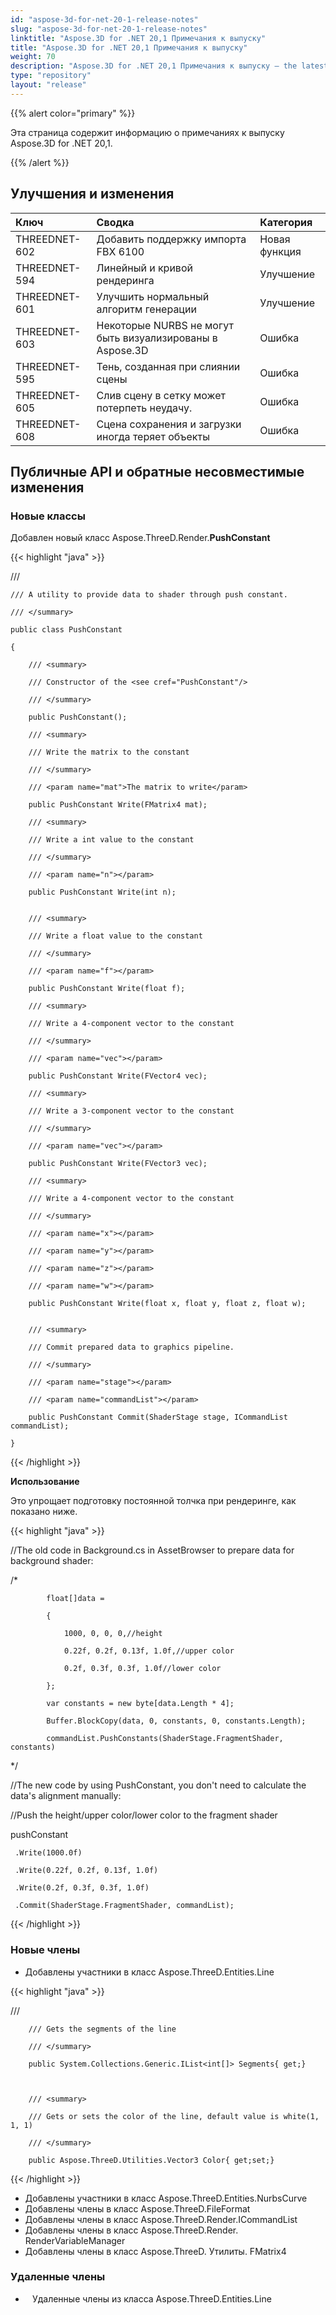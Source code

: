 ```yaml
---
id: "aspose-3d-for-net-20-1-release-notes"
slug: "aspose-3d-for-net-20-1-release-notes"
linktitle: "Aspose.3D for .NET 20,1 Примечания к выпуску"
title: "Aspose.3D for .NET 20,1 Примечания к выпуску"
weight: 70
description: "Aspose.3D for .NET 20,1 Примечания к выпуску – the latest updates and fixes."
type: "repository"
layout: "release"
---
```

{{% alert color="primary" %}} 

Эта страница содержит информацию о примечаниях к выпуску Aspose.3D for .NET 20,1.

{{% /alert %}} 
## **Улучшения и изменения**

|**Ключ**|**Сводка**|**Категория**|
|:- |:- |:- |
|THREEDNET-602|Добавить поддержку импорта FBX 6100|Новая функция|
|THREEDNET-594 |Линейный и кривой рендеринга|Улучшение|
|THREEDNET-601 |Улучшить нормальный алгоритм генерации|Улучшение|
|THREEDNET-603 |Некоторые NURBS не могут быть визуализированы в Aspose.3D|Ошибка|
|THREEDNET-595 |Тень, созданная при слиянии сцены|Ошибка|
|THREEDNET-605|Слив сцену в сетку может потерпеть неудачу.|Ошибка|
|THREEDNET-608 |Сцена сохранения и загрузки иногда теряет объекты|Ошибка|
## **Публичные API и обратные несовместимые изменения**
### **Новые классы**
Добавлен новый класс Aspose.ThreeD.Render.**PushConstant**

{{< highlight "java" >}}

 /// <summary>

    /// A utility to provide data to shader through push constant.

    /// </summary>

    public class PushConstant

    {

        /// <summary>

        /// Constructor of the <see cref="PushConstant"/>

        /// </summary>

        public PushConstant();

        /// <summary>

        /// Write the matrix to the constant

        /// </summary>

        /// <param name="mat">The matrix to write</param>

        public PushConstant Write(FMatrix4 mat);

        /// <summary>

        /// Write a int value to the constant

        /// </summary>

        /// <param name="n"></param>

        public PushConstant Write(int n);


        /// <summary>

        /// Write a float value to the constant

        /// </summary>

        /// <param name="f"></param>

        public PushConstant Write(float f);

        /// <summary>

        /// Write a 4-component vector to the constant

        /// </summary>

        /// <param name="vec"></param>

        public PushConstant Write(FVector4 vec);

        /// <summary>

        /// Write a 3-component vector to the constant

        /// </summary>

        /// <param name="vec"></param>

        public PushConstant Write(FVector3 vec);

        /// <summary>

        /// Write a 4-component vector to the constant

        /// </summary>

        /// <param name="x"></param>

        /// <param name="y"></param>

        /// <param name="z"></param>

        /// <param name="w"></param>

        public PushConstant Write(float x, float y, float z, float w);


        /// <summary>

        /// Commit prepared data to graphics pipeline.

        /// </summary>

        /// <param name="stage"></param>

        /// <param name="commandList"></param>

        public PushConstant Commit(ShaderStage stage, ICommandList commandList);

    }

{{< /highlight >}}

**Использование**

Это упрощает подготовку постоянной толчка при рендеринге, как показано ниже.

{{< highlight "java" >}}

 //The old code in Background.cs in AssetBrowser to prepare data for background shader:

  /*

            float[]data =

            {

                1000, 0, 0, 0,//height

                0.22f, 0.2f, 0.13f, 1.0f,//upper color

                0.2f, 0.3f, 0.3f, 1.0f//lower color

            };

            var constants = new byte[data.Length * 4];

            Buffer.BlockCopy(data, 0, constants, 0, constants.Length);

            commandList.PushConstants(ShaderStage.FragmentShader, constants)

  */

//The new code by using PushConstant, you don't need to calculate the data's alignment manually:





//Push the height/upper color/lower color to the fragment shader

pushConstant

     .Write(1000.0f)

     .Write(0.22f, 0.2f, 0.13f, 1.0f)

     .Write(0.2f, 0.3f, 0.3f, 1.0f)

     .Commit(ShaderStage.FragmentShader, commandList);

{{< /highlight >}}


### **Новые члены**
- Добавлены участники в класс Aspose.ThreeD.Entities.Line

{{< highlight "java" >}}

 /// <summary>

        /// Gets the segments of the line

        /// </summary>

        public System.Collections.Generic.IList<int[]> Segments{ get;}



        /// <summary>

        /// Gets or sets the color of the line, default value is white(1, 1, 1)

        /// </summary>

        public Aspose.ThreeD.Utilities.Vector3 Color{ get;set;}

{{< /highlight >}}

- Добавлены участники в класс Aspose.ThreeD.Entities.NurbsCurve
- Добавлены члены в класс Aspose.ThreeD.FileFormat
- Добавлены члены в класс Aspose.ThreeD.Render.ICommandList
- Добавлены члены в класс Aspose.ThreeD.Render. RenderVariableManager
- Добавлены члены в класс Aspose.ThreeD. Утилиты. FMatrix4
### **Удаленные члены**
- ` ` Удаленные члены из класса Aspose.ThreeD.Entities.Line
